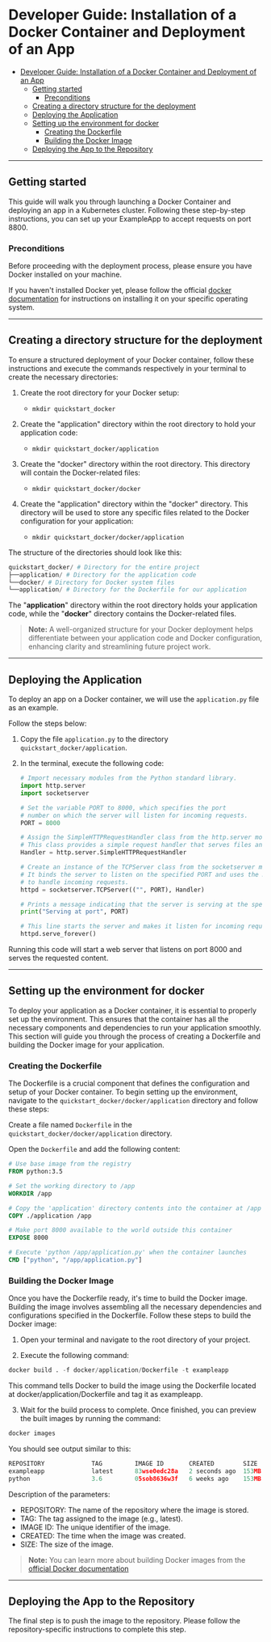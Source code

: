 
# Developer Guide: Installation of a Docker Container and Deployment of an App


- [Developer Guide: Installation of a Docker Container and Deployment of an App](#developer-guide-installation-of-a-docker-container-and-deployment-of-an-app)
  - [Getting started](#getting-started)
    - [Preconditions](#preconditions)
  - [Creating a directory structure for the deployment](#creating-a-directory-structure-for-the-deployment)
  - [Deploying the Application](#deploying-the-application)
  - [Setting up the environment for docker](#setting-up-the-environment-for-docker)
    - [Creating the Dockerfile](#creating-the-dockerfile)
    - [Building the Docker Image](#building-the-docker-image)
  - [Deploying the App to the Repository](#deploying-the-app-to-the-repository)
____
## Getting started

This guide will walk you through launching a Docker Container and deploying an app in a Kubernetes cluster. Following these step-by-step instructions, you can set up your ExampleApp to accept requests on port 8800.

### Preconditions

Before proceeding with the deployment process, please ensure you have Docker installed on your machine.

If you haven't installed Docker yet, please follow the official [docker documentation](https://docs.docker.com/desktop/) for instructions on installing it on your specific operating system.
___

## Creating a directory structure for the deployment

To ensure a structured deployment of your Docker container, follow these instructions and execute the commands respectively in your terminal to create the necessary directories:

1. Create the root directory for your Docker setup:

   - `mkdir quickstart_docker`
>

2. Create the "application" directory within the root directory to hold your application code:

   - `mkdir quickstart_docker/application`
>

3. Create the "docker" directory within the root directory. This directory will contain the Docker-related files:

   - `mkdir quickstart_docker/docker`
>

4. Create the "application" directory within the "docker" directory. This directory will be used to store any specific files related to the Docker configuration for your application:

   - `mkdir quickstart_docker/docker/application`
>

The structure of the directories should look like this:

```python
quickstart_docker/ # Directory for the entire project
├──application/ # Directory for the application code
└──docker/ # Directory for Docker system files
└──application/ # Directory for the Dockerfile for our application
```

The "**application**" directory within the root directory holds your application code, while the "**docker**" directory contains the Docker-related files.

> **Note:** A well-organized structure for your Docker deployment helps differentiate between your application code and Docker configuration, enhancing clarity and streamlining future project work.
___
## Deploying the Application

To deploy an app on a Docker container, we will use the `application.py` file as an example.

Follow the steps below:

1. Copy the file `application.py` to the directory `quickstart_docker/application`.

2. In the terminal, execute the following code:

   ```python
   # Import necessary modules from the Python standard library.
   import http.server
   import socketserver

   # Set the variable PORT to 8000, which specifies the port 
   # number on which the server will listen for incoming requests.
   PORT = 8000

   # Assign the SimpleHTTPRequestHandler class from the http.server module to the variable Handler. 
   # This class provides a simple request handler that serves files and directory listings.
   Handler = http.server.SimpleHTTPRequestHandler

   # Create an instance of the TCPServer class from the socketserver module. 
   # It binds the server to listen on the specified PORT and uses the Handler class 
   # to handle incoming requests.
   httpd = socketserver.TCPServer(("", PORT), Handler)

   # Prints a message indicating that the server is serving at the specified port.
   print("Serving at port", PORT)

   # This line starts the server and makes it listen for incoming requests indefinitely.
   httpd.serve_forever()
   ```

Running this code will start a web server that listens on port 8000 and serves the requested content.
___
## Setting up the environment for docker

To deploy your application as a Docker container, it is essential to properly set up the environment. This ensures that the container has all the necessary components and dependencies to run your application smoothly. This section will guide you through the process of creating a Dockerfile and building the Docker image for your application.

### Creating the Dockerfile

The Dockerfile is a crucial component that defines the configuration and setup of your Docker container. To begin setting up the environment, navigate to the `quickstart_docker/docker/application` directory and follow these steps:

Create a file named `Dockerfile` in the `quickstart_docker/docker/application` directory.

Open the `Dockerfile` and add the following content:

   ```dockerfile
   # Use base image from the registry
   FROM python:3.5

   # Set the working directory to /app
   WORKDIR /app

   # Copy the 'application' directory contents into the container at /app
   COPY ./application /app

   # Make port 8000 available to the world outside this container
   EXPOSE 8000

   # Execute 'python /app/application.py' when the container launches
   CMD ["python", "/app/application.py"]
   ```

### Building the Docker Image

Once you have the Dockerfile ready, it's time to build the Docker image. Building the image involves assembling all the necessary dependencies and configurations specified in the Dockerfile. Follow these steps to build the Docker image:

1. Open your terminal and navigate to the root directory of your project.

2. Execute the following command:

```python
docker build . -f docker/application/Dockerfile -t exampleapp
```

This command tells Docker to build the image using the Dockerfile located at docker/application/Dockerfile and tag it as exampleapp.

3. Wait for the build process to complete. Once finished, you can preview the built images by running the command:

```python
docker images
```

You should see output similar to this:

```python
REPOSITORY             TAG         IMAGE ID       CREATED        SIZE
exampleapp             latest      83wse0edc28a   2 seconds ago  153MB
python                 3.6         05sob8636w3f   6 weeks ago    153MB
```

Description of the parameters:

- REPOSITORY: The name of the repository where the image is stored.
- TAG: The tag assigned to the image (e.g., latest).
- IMAGE ID: The unique identifier of the image.
- CREATED: The time when the image was created.
- SIZE: The size of the image.

>**Note:** You can learn more about building Docker images from the [official Docker documentation](https://docs.docker.com/engine/reference/builder/)
___
## Deploying the App to the Repository

The final step is to push the image to the repository. Please follow the repository-specific instructions to complete this step.
